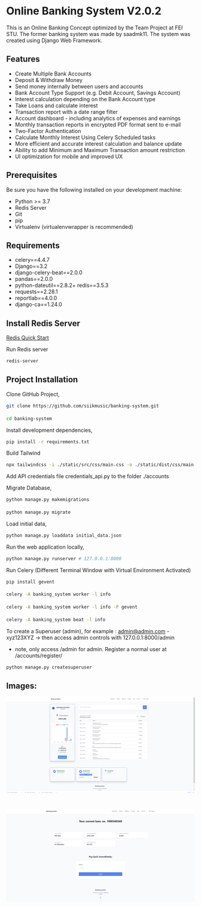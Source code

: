 # Online Banking System V2.0.2

This is an Online Banking Concept optimized by the Team Project at FEI STU. The former banking
system was made by saadmk11. The system was created using Django Web Framework.


## Features

* Create Multiple Bank Accounts
* Deposit & Withdraw Money
* Send money internally between users and accounts
* Bank Account Type Support (e.g. Debit Account, Savings Account)
* Interest calculation depending on the Bank Account type
* Take Loans and calculate interest
* Transaction report with a date range filter 
* Account dashboard - including analytics of expenses and earnings
* Monthly transaction reports in encrypted PDF format sent to e-mail
* Two-Factor Authentication
* Calculate Monthly Interest Using Celery Scheduled tasks
* More efficient and accurate interest calculation and balance update
* Ability to add Minimum and Maximum Transaction amount restriction
* UI optimization for mobile and improved UX 


## Prerequisites

Be sure you have the following installed on your development machine:

+ Python >= 3.7
+ Redis Server
+ Git
+ pip
+ Virtualenv (virtualenvwrapper is recommended)

## Requirements

+ celery==4.4.7
+ Django==3.2
+ django-celery-beat==2.0.0
+ pandas==2.0.0
+ python-dateutil==2.8.2+ redis==3.5.3
+ requests==2.28.1
+ reportlab==4.0.0
+ django-ca==1.24.0

## Install Redis Server

[Redis Quick Start](https://redis.io/topics/quickstart)

Run Redis server
```bash
redis-server
```

## Project Installation

Clone GitHub Project,
```bash
git clone https://github.com/siikmusic/banking-system.git

cd banking-system
```

Install development dependencies,
```bash
pip install -r requirements.txt
```

Build Tailwind
```bash
npx tailwindcss -i ./static/src/css/main.css -o ./static/dist/css/main.css --watch
```
Add API credentials file credentials_api.py to the folder ./accounts

Migrate Database,
```bash
python manage.py makemigrations  

python manage.py migrate
```

Load initial data,
```bash
python manage.py loaddata initial_data.json
```

Run the web application locally,
```bash
python manage.py runserver # 127.0.0.1:8000
```

Run Celery
(Different Terminal Window with Virtual Environment Activated)

```bash
pip install gevent

celery -A banking_system worker -l info

celery -A banking_system worker -l info -P gevent

celery -A banking_system beat -l info
```

To create a Superuser (admin), for example : admin@admin.com - xyz123XYZ -> then access admin controls with 127.0.0.1:8000/admin 
- note, only access /admin for admin. Register a normal user at /accounts/register/
```bash
python manage.py createsuperuser
```



## Images:
![alt text](static/img/dashboard.png)
#
![alt text](static/img/loan.png)
